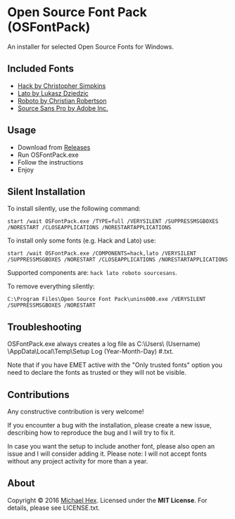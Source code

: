 # Open Source Font Pack (OSFontPack)

An installer for selected Open Source Fonts for Windows.

## Included Fonts

* [Hack by Christopher Simpkins](https://github.com/chrissimpkins/Hack)
* [Lato by Lukasz Dziedzic](http://www.latofonts.com/)
* [Roboto by Christian Robertson](https://github.com/google/roboto)
* [Source Sans Pro by Adobe Inc.](https://github.com/adobe-fonts/source-sans-pro)

## Usage

- Download from [Releases](https://github.com/texhex/OSFontPack/releases/)
- Run OSFontPack.exe
- Follow the instructions
- Enjoy 

## Silent Installation

To install silently, use the following command:

 ``start /wait OSFontPack.exe /TYPE=full /VERYSILENT /SUPPRESSMSGBOXES /NORESTART /CLOSEAPPLICATIONS /NORESTARTAPPLICATIONS``

To install only some fonts (e.g. Hack and Lato) use:

 ``start /wait OSFontPack.exe /COMPONENTS=hack,lato /VERYSILENT /SUPPRESSMSGBOXES /NORESTART /CLOSEAPPLICATIONS /NORESTARTAPPLICATIONS``

Supported components are: ``hack lato roboto sourcesans``.

To remove everything silently: 

 ``C:\Program Files\Open Source Font Pack\unins000.exe /VERYSILENT /SUPPRESSMSGBOXES /NORESTART``

## Troubleshooting

OSFontPack.exe always creates a log file as C:\Users\ (Username) \AppData\Local\Temp\Setup Log (Year-Month-Day) #<XXX>.txt.

Note that if you have EMET active with the "Only trusted fonts" option you need to declare the fonts as trusted or they will not be visible.

## Contributions

Any constructive contribution is very welcome! 

If you encounter a bug with the installation, please create a new issue, describing how to reproduce the bug and I will try to fix it.

In case you want the setup to include another font, please also open an issue and I will consider adding it. Please note: I will not accept fonts without any project activity for more than a year. 

## About
Copyright © 2016 [Michael Hex](http://www.texhex.info/). Licensed under the **MIT License**. For details, please see LICENSE.txt.
